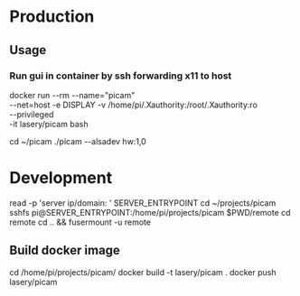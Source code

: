 # Production

## Usage

### Run gui in container by ssh forwarding x11 to host
docker run --rm --name="picam" \
  --net=host -e DISPLAY -v /home/pi/.Xauthority:/root/.Xauthority:ro \
  --privileged \
  -it lasery/picam bash

cd ~/picam
./picam --alsadev hw:1,0

# Development
read -p 'server ip/domain: ' SERVER_ENTRYPOINT
cd ~/projects/picam
sshfs pi@SERVER_ENTRYPOINT:/home/pi/projects/picam $PWD/remote
cd remote
cd .. && fusermount -u remote

## Build docker image
cd /home/pi/projects/picam/
docker build -t lasery/picam .
docker push lasery/picam
